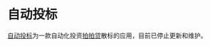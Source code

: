 # 自动投标

[自动投标]为一款自动化投资[拍拍贷]散标的应用，目前已停止更新和维护。

[自动投标]: https://www.zidongtoubiao.com
[拍拍贷]: https://www.ppdai.com/help/aboutus
